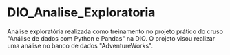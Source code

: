 # DIO_Analise_Exploratoria
Análise exploratória realizada como treinamento no projeto prático do cruso "Análise de dados com Python e Pandas" na DIO. O projeto visou realizar uma análise no banco de dados "AdventureWorks".

